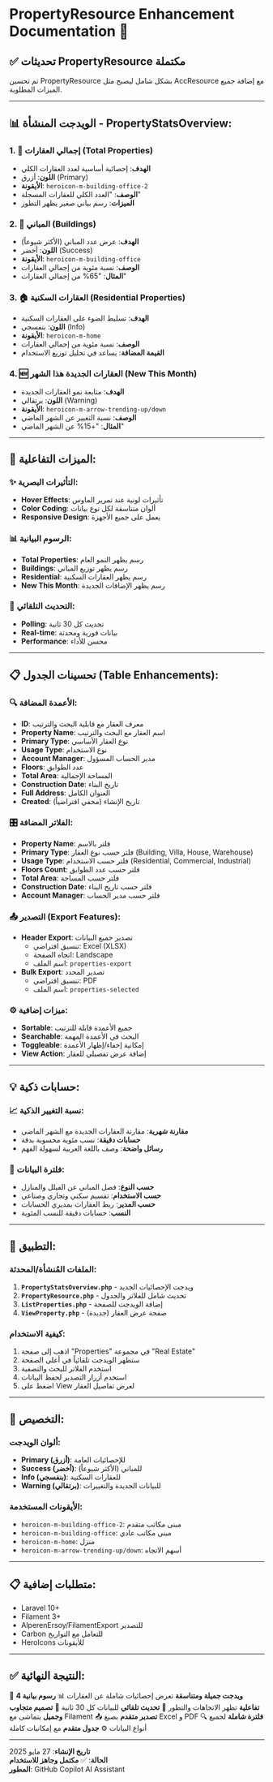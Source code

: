 # PropertyResource Enhancement Documentation 🏢

## ✅ **تحديثات PropertyResource مكتملة**

تم تحسين PropertyResource بشكل شامل ليصبح مثل AccResource مع إضافة جميع الميزات المطلوبة.

---

## 📊 **الويدجت المنشأة - PropertyStatsOverview:**

### 1. 🏢 **إجمالي العقارات (Total Properties)**
- **الهدف**: إحصائية أساسية لعدد العقارات الكلي
- **اللون**: أزرق (Primary)
- **الأيقونة**: `heroicon-m-building-office-2`
- **الوصف**: "العدد الكلي للعقارات المسجلة"
- **الميزات**: رسم بياني صغير يظهر التطور

### 2. 🏢 **المباني (Buildings)**
- **الهدف**: عرض عدد المباني (الأكثر شيوعاً)
- **اللون**: أخضر (Success)
- **الأيقونة**: `heroicon-m-building-office`
- **الوصف**: نسبة مئوية من إجمالي العقارات
- **المثال**: "65% من إجمالي العقارات"

### 3. 🏠 **العقارات السكنية (Residential Properties)**
- **الهدف**: تسليط الضوء على العقارات السكنية
- **اللون**: بنفسجي (Info)
- **الأيقونة**: `heroicon-m-home`
- **الوصف**: نسبة مئوية من إجمالي العقارات
- **القيمة المضافة**: يساعد في تحليل توزيع الاستخدام

### 4. 🆕 **العقارات الجديدة هذا الشهر (New This Month)**
- **الهدف**: متابعة نمو العقارات الجديدة
- **اللون**: برتقالي (Warning)
- **الأيقونة**: `heroicon-m-arrow-trending-up/down`
- **الوصف**: نسبة التغيير عن الشهر الماضي
- **المثال**: "+15% عن الشهر الماضي"

---

## 🎨 **الميزات التفاعلية:**

### ✨ **التأثيرات البصرية:**
- **Hover Effects**: تأثيرات لونية عند تمرير الماوس
- **Color Coding**: ألوان متناسقة لكل نوع بيانات
- **Responsive Design**: يعمل على جميع الأجهزة

### 📊 **الرسوم البيانية:**
- **Total Properties**: رسم يظهر النمو العام
- **Buildings**: رسم يظهر توزيع المباني
- **Residential**: رسم يظهر العقارات السكنية
- **New This Month**: رسم يظهر الإضافات الجديدة

### 🔄 **التحديث التلقائي:**
- **Polling**: تحديث كل 30 ثانية
- **Real-time**: بيانات فورية ومحدثة
- **Performance**: محسن للأداء

---

## 📋 **تحسينات الجدول (Table Enhancements):**

### 🔍 **الأعمدة المضافة:**
- **ID**: معرف العقار مع قابلية البحث والترتيب
- **Property Name**: اسم العقار مع البحث والترتيب
- **Primary Type**: نوع العقار الأساسي
- **Usage Type**: نوع الاستخدام
- **Account Manager**: مدير الحساب المسؤول
- **Floors**: عدد الطوابق
- **Total Area**: المساحة الإجمالية
- **Construction Date**: تاريخ البناء
- **Full Address**: العنوان الكامل
- **Created**: تاريخ الإنشاء (مخفي افتراضياً)

### 🎛️ **الفلاتر المضافة:**
- **Property Name**: فلتر بالاسم
- **Primary Type**: فلتر حسب نوع العقار (Building, Villa, House, Warehouse)
- **Usage Type**: فلتر حسب الاستخدام (Residential, Commercial, Industrial)
- **Floors Count**: فلتر حسب عدد الطوابق
- **Total Area**: فلتر حسب المساحة
- **Construction Date**: فلتر حسب تاريخ البناء
- **Account Manager**: فلتر حسب مدير الحساب

### 📤 **التصدير (Export Features):**
- **Header Export**: تصدير جميع البيانات
  - تنسيق افتراضي: Excel (XLSX)
  - اتجاه الصفحة: Landscape
  - اسم الملف: `properties-export`
- **Bulk Export**: تصدير المحدد
  - تنسيق افتراضي: PDF
  - اسم الملف: `properties-selected`

### ⚙️ **ميزات إضافية:**
- **Sortable**: جميع الأعمدة قابلة للترتيب
- **Searchable**: البحث في الأعمدة المهمة
- **Toggleable**: إمكانية إخفاء/إظهار الأعمدة
- **View Action**: إضافة عرض تفصيلي للعقار

---

## 💡 **حسابات ذكية:**

### 📈 **نسبة التغيير الذكية:**
- **مقارنة شهرية**: مقارنة العقارات الجديدة مع الشهر الماضي
- **حسابات دقيقة**: نسب مئوية محسوبة بدقة
- **رسائل واضحة**: وصف باللغة العربية لسهولة الفهم

### 🎯 **فلترة البيانات:**
- **حسب النوع**: فصل المباني عن الفيلل والمنازل
- **حسب الاستخدام**: تقسيم سكني وتجاري وصناعي
- **حسب المدير**: ربط العقارات بمديري الحسابات
- **النسب**: حسابات دقيقة للنسب المئوية

---

## 🔧 **التطبيق:**

### الملفات المُنشأة/المحدثة:
1. **`PropertyStatsOverview.php`** - ويدجت الإحصائيات الجديد
2. **`PropertyResource.php`** - تحديث شامل للفلاتر والجدول
3. **`ListProperties.php`** - إضافة الويدجت للصفحة
4. **`ViewProperty.php`** - صفحة عرض العقار (جديدة)

### كيفية الاستخدام:
1. اذهب إلى صفحة "Properties" في مجموعة "Real Estate"
2. ستظهر الويدجت تلقائياً في أعلى الصفحة
3. استخدم الفلاتر للبحث والتصفية
4. استخدم أزرار التصدير لحفظ البيانات
5. اضغط على View لعرض تفاصيل العقار

---

## 🎨 **التخصيص:**

### ألوان الويدجت:
- **Primary (أزرق)**: للإحصائيات العامة
- **Success (أخضر)**: للمباني (الأكثر شيوعاً)
- **Info (بنفسجي)**: للعقارات السكنية
- **Warning (برتقالي)**: للبيانات الجديدة والتغييرات

### الأيقونات المستخدمة:
- `heroicon-m-building-office-2`: مبنى مكاتب متقدم
- `heroicon-m-building-office`: مبنى مكاتب عادي
- `heroicon-m-home`: منزل
- `heroicon-m-arrow-trending-up/down`: أسهم الاتجاه

---

## 📋 **متطلبات إضافية:**
- Laravel 10+
- Filament 3+
- AlperenErsoy/FilamentExport للتصدير
- Carbon للتعامل مع التواريخ
- HeroIcons للأيقونات

---

## ✅ **النتيجة النهائية:**

🎯 **4 ويدجت جميلة ومتناسقة** تعرض إحصائيات شاملة عن العقارات
📊 **رسوم بيانية تفاعلية** تظهر الاتجاهات والتطور
🔄 **تحديث تلقائي** للبيانات كل 30 ثانية
🎨 **تصميم متجاوب وجميل** يتماشى مع Filament
📤 **تصدير متقدم** بصيغ Excel و PDF
🔍 **فلترة شاملة** لجميع أنواع البيانات
⚙️ **جدول متقدم** مع إمكانيات كاملة

---

**تاريخ الإنشاء**: 27 مايو 2025  
**الحالة**: ✅ **مكتمل وجاهز للاستخدام**  
**المطور**: GitHub Copilot AI Assistant
